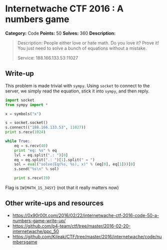 # Internetwache CTF 2016 : A numbers game

**Category:** Code
**Points:** 50
**Solves:** 360
**Description:**

> Description: People either love or hate math. Do you love it? Prove it! You just need to solve a bunch of equations without a mistake.
> 
> 
> Service: 188.166.133.53:11027


## Write-up

This problem is made trivial with `sympy`. Using `socket` to connect to the server, we simply read the equation, stick it into `sympy`, and then reply.

```python
import socket
from sympy import *

x = symbols("x")

s = socket.socket()
s.connect(("188.166.133.53", 11027))
print s.recv(1024)

while True:
	eq = s.recv(40)
	print "eq: %s" % eq
	lvl = eq.split(".: ")[0]
	eq = eq.split(".: ")[1].split(" = ")
	sol = eval("solve(Eq(%s, %s), x)" % (eq[0], eq[1]))[0]
	s.send("%s\n" % sol)

	print s.recv(19)
```

Flag is `IW{M4TH_1S_34SY}` (not that it really matters now)

## Other write-ups and resources

* <https://0x90r00t.com/2016/02/22/internetwache-ctf-2016-code-50-a-numbers-game-write-up/>
* <https://github.com/p4-team/ctf/tree/master/2016-02-20-internetwache/ppc_50>
* <https://github.com/Kileak/CTF/tree/master/2016/internetwache/code/numbersgame>
